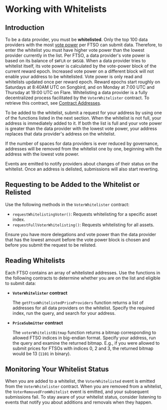 # Working with Whitelists

## Introduction

To be a data provider, you must be **whitelisted**.
Only the top 100 data providers with the most [vote power](../../tech/ftso.md#vote-power) per FTSO can submit data.
Therefore, to enter the whitelist you must have higher vote power than the lowest provider currently in the list.
Per FTSO, a data provider's vote power is based on its balance of `$WFLR` or `$WSGB`.
When a data provider tries to whitelist itself, its vote power is calculated by the vote-power block of the current reward epoch.
Increased vote power on a different block will not enable your address to be whitelisted.
Vote power is only read and whitelists updated once per reward epoch.
Reward epochs start roughly on Saturdays at 8:40AM UTC on Songbird, and on Monday at 7:00 UTC and Thursday at 19:00 UTC on Flare.
Whitelisting a data provider is a fully decentralized process facilitated by the `VoterWhitelister` contract.
To retrieve this contract, see [Contract Addresses](../../dev/getting-started/contract-addresses.md).

To be added to the whitelist, submit a request for your address by using one of the functions listed in the next section.
When the whitelist is not full, your address is immediately added to it.
If both the list is full and your vote power is greater than the data provider with the lowest vote power, your address replaces that data provider's address on the whitelist.

If the number of spaces for data providers is ever reduced by governance, addresses will be removed from the whitelist one by one, beginning with the address with the lowest vote power.

Events are emitted to notify providers about changes of their status on the whitelist.
Once an address is delisted, submissions will also start reverting.

## Requesting to be Added to the Whitelist or Relisted

Use the following methods in the `VoterWhitelister` contract:

* `requestWhitelistingVoter()`: Requests whitelisting for a specific asset index.
* `requestFullVoterWhitelisting()`: Requests whitelisting for all assets.

Ensure you have more delegations and vote power than the data provider that has the lowest amount before the vote power block is chosen and before you submit the request to be relisted.

## Reading Whitelists

Each FTSO contains an array of whitelisted addresses.
Use the functions in the following contracts to determine whether you are on the list and eligible to submit data:

* **`VoterWhitelister` contract**

    The `getFtsoWhitelistedPriceProviders` function returns a list of addresses for all data providers on the whitelist.
    Specify the required index, run the query, and search for your address.

* **`PriceSubmitter` contract**

    The `voterWhitelistBitmap` function returns a bitmap corresponding to allowed FTSO indices in big-endian format.
    Specify your address, run the query and examine the returned bitmap.
    E.g., if you were allowed to submit prices for FTSOs with indices 0, 2 and 3, the returned bitmap would be 13 (`1101` in binary).

## Monitoring Your Whitelist Status

When you are added to a whitelist, the `VoterWhitelisted` event is emitted from the `VoterWhitelister` contract.
When you are removed from a whitelist, the `VoterRemovedFromWhitelist` event is emitted, and your subsequent submissions fail.
To stay aware of your whitelist status, consider listening to events that notify you about additions and removals when they happen.
